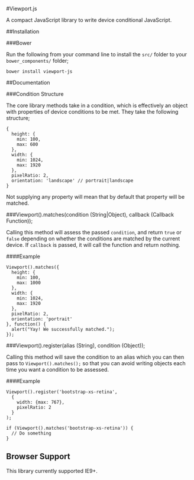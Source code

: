 #Viewport.js

A compact JavaScript library to write device conditional JavaScript.

##Installation

###Bower

Run the following from your command line to install the `src/` folder to your `bower_components/` folder;

`bower install viewport-js`

##Documentation

###Condition Structure

The core library methods take in a condition, which is effectively an object with properties of device conditions to be met. They take the following structure;

    {
      height: {
        min: 100,
        max: 600
      },
      width: {
        min: 1024,
        max: 1920
      },
      pixelRatio: 2,
      orientation: 'landscape' // portrait|landscape
    }

Not supplying any property will mean that by default that property will be matched.

###Viewport().matches(condition (String|Object), callback (Callback Function));

Calling this method will assess the passed `condition`, and return `true` or `false` depending on whether the conditions are matched by the current device. If `callback` is passed, it will call the function and return nothing.

####Example

    Viewport().matches({
      height: {
        min: 100, 
        max: 1000
      },
      width: {
        min: 1024,
        max: 1920
      },
      pixelRatio: 2,
      orientation: 'portrait'
    }, function() {
      alert("Yay! We successfully matched.");
    });
  
###Viewport().register(alias (String), condition (Object));

Calling this method will save the condition to an alias which you can then pass to `Viewport().matches();` so that you can avoid writing objects each time you want a condition to be assessed.

####Example

    Viewport().register('bootstrap-xs-retina',
      {
        width: {max: 767}, 
        pixelRatio: 2
      }
    );
    
    if (Viewport().matches('bootstrap-xs-retina')) {
      // Do something
    }

## Browser Support

This library currently supported IE9+.
